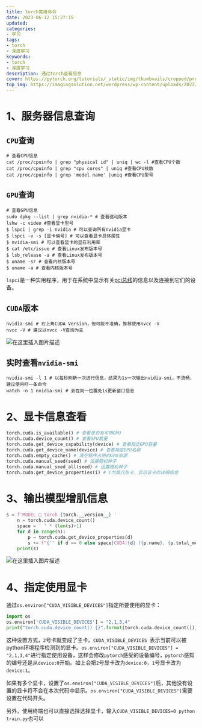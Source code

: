 ```yaml
---
title: torch常用命令
date: 2023-06-12 15:27:15
updated:
categories: 
- 学习
tags: 
- torch
- 深度学习
keywords:
- torch
- 深度学习
description: 通过torch查看信息
cover: https://pytorch.org/tutorials/_static/img/thumbnails/cropped/profiler.png
top_img: https://imagingsolution.net/wordpress/wp-content/uploads/2022/03/pytorch_logo_icon.png
---
```


# 1、服务器信息查询

## `CPU`查询

```shell
# 查看CPU信息
cat /proc/cpuinfo | grep "physical id" | uniq | wc -l #查看CPU个数
cat /proc/cpuinfo | grep "cpu cores" | uniq #查看CPU核数
cat /proc/cpuinfo | grep 'model name' |uniq #查看CPU型号
```

## `GPU`查询

```shell
# 查看GPU信息
sudo dpkg --list | grep nvidia-* # 查看驱动版本
lshw -c video #查看显卡型号
$ lspci | grep -i nvidia # 可以查询所有nvidia显卡
$ lspci -v -s [显卡编号] # 可以查看显卡具体属性
$ nvidia-smi # 可以查看显卡的显存利用率
$ cat /etc/issue # 查看Linux发布版本号
$ lsb_release -a # 查看Linux发布版本号
$ uname -sr # 查看内核版本号
$ uname -a # 查看内核版本号
```

`lspci`是一种实用程序，用于在系统中显示有关[pci总线](https://so.csdn.net/so/search?q=pci总线&spm=1001.2101.3001.7020)的信息以及连接到它们的设备。

## `CUDA`版本

```shell
nvidia-smi # 右上角CUDA Version，但可能不准确，推荐使用nvcc -V
nvcc -V # 建议以nvcc -V查询为主
```

![在这里插入图片描述](https://cdn.jsdelivr.net/gh/01Petard/imageURL@main/img/19b97250915d432f8af3cea56df6db2c.png)

## 实时查看`nvidia-smi`

```shell
nvidia-smi -l 1 # 以每秒刷新一次进行信息，结果为1s一次输出nvidia-smi，不流畅，建议使用吓一条命令
watch -n 1 nvidia-smi # 会在同一位置处1s更新窗口信息
```

# 2、显卡信息查看

```python
torch.cuda.is_available() # 查看是否有可用GPU
torch.cuda.device_count() # 查看GPU数量
torch.cuda.get_device_capability(device) # 查看指定GPU容量
torch.cuda.get_device_name(device) # 查看指定GPU名称
torch.cuda.empty_cache() # 清空程序占用的GPU资源
torch.cuda.manual_seed(seed) # 设置随机种子
torch.cuda.manual_seed_all(seed) # 设置随机种子
torch.cuda.get_device_properties(i) # i为第几张卡，显示该卡的详细信息
```

# 3、输出模型增肌信息

```python
s = f'MODEL 🚀 torch {torch.__version__} '
    n = torch.cuda.device_count()
    space = ' ' * (len(s)+1)
    for d in range(n):
        p = torch.cuda.get_device_properties(d)
        s += f"{'' if d == 0 else space}CUDA:{d} ({p.name}, {p.total_memory / 1024 ** 2}MB)\n"  # bytes to MB
    print(s)
```

![在这里插入图片描述](https://cdn.jsdelivr.net/gh/01Petard/imageURL@main/img/230468572b0048dcb2eb1de6f79a9823.png)

# 4、指定使用显卡

通过`os.environ["CUDA_VISIBLE_DEVICES"]`指定所要使用的显卡：

```python
import os
os.environ['CUDA_VISIBLE_DEVICES'] = "2,1,3,4"
print("torch.cuda.device_count() {}".format(torch.cuda.device_count()))
```

这种设置方式，`2`号卡就变成了主卡。`CUDA_VISIBLE_DEVICES `表示当前可以被python环境程序检测到的显卡。`os.environ["CUDA_VISIBLE_DEVICES"] = "2,1,3,4"`进行指定使用设备，这样会修改`pytorch`感受的设备编号，`pytorch`感知的编号还是从`device:0`开始。如上会把`2`号显卡改为`device:0`，`1`号显卡改为`device:1`。

如果有多个显卡，设置了`os.environ["CUDA_VISIBLE_DEVICES"]`后，其他没有设置的显卡将不会在本次代码中显示。`os.environ["CUDA_VISIBLE_DEVICES"]`需要设置在代码开头。

另外，使用终端也可以直接选择选择显卡，输入`CUDA_VISIBLE_DEVICES=0 python train.py`也可以


